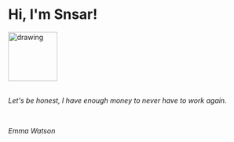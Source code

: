 <h1>Hi, I'm Snsar!</h1> <img src="https://acegif.com/wp-content/uploads/2021/4fh5wi/pepefrg-21.gif" alt="drawing"  height = "100"/> <br> <br> <p><i>Let's be honest, I have enough money to never have to work again.</i></p> <br> <p><i>Emma Watson</i></p>